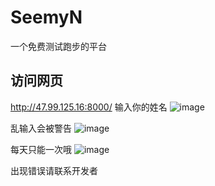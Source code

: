 # SeemyN
一个免费测试跑步的平台

## 访问网页

http://47.99.125.16:8000/
输入你的姓名
![image](https://github.com/1nyg/SeemyN/assets/127033061/c26943f4-edce-4c98-8fac-f9819e08db30)

乱输入会被警告
![image](https://github.com/1nyg/SeemyN/assets/127033061/d88c2713-9343-457a-95a0-415946288640)


每天只能一次哦
![image](https://github.com/1nyg/SeemyN/assets/127033061/afecd931-af78-49dd-9cd2-af756dab16bc)

出现错误请联系开发者
